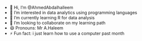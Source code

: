 - 👋 Hi, I’m @AhmedAbdalhalleem
- 👀 I’m interested in data analytics using programming languages
- 🌱 I’m currently learning R for data analysis
- 💞️ I’m looking to collaborate on my learning path
- 😄 Pronouns: Mr A.Haleem
- ⚡ Fun fact: i just learn how to use a computer past month

<!---
AhmedAbdalhalleem/AhmedAbdalhalleem is a ✨ special ✨ repository because its `README.md` (this file) appears on your GitHub profile.
You can click the Preview link to take a look at your changes.
--->
